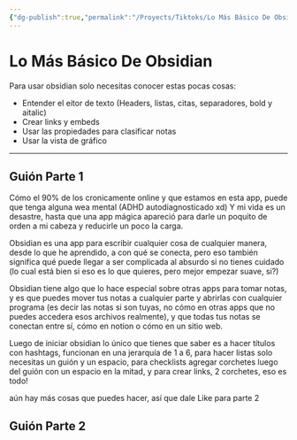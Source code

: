 ```yaml
---
{"dg-publish":true,"permalink":"/Proyects/Tiktoks/Lo Más Básico De Obsidian/","title":"Lo Más Básico De Obsidian","tags":["NoteType/KanbanNote"],"created":"2023-09-06T16:53:14.459-05:00","updated":"2023-09-09T18:24:06.111-05:00"}
---
```



# Lo Más Básico De Obsidian

Para usar obsidian solo necesitas conocer estas pocas cosas:

- Entender el eitor de texto 
(Headers, listas, citas, separadores, bold y aitalic)
- Crear links y embeds
 - Usar las propiedades para clasificar notas
- Usar la vista de gráfico 
- - -

## Guión Parte 1

Cómo el 90% de los cronicamente online y que estamos en esta app, puede que tenga alguna wea mental (ADHD autodiagnosticado xd) Y mi vida es un desastre, hasta que una app mágica apareció para darle un poquito de orden a mi cabeza y reducirle un poco la carga.

Obsidian es una app para escribir cualquier cosa de cualquier manera, desde lo que he aprendido, a con qué se conecta, pero eso también significa qué puede llegar a ser complicada al absurdo si no tienes cuidado (lo cual está bien si eso es lo que quieres, pero mejor empezar suave, si?)

Obsidian tiene algo que lo hace especial sobre otras apps para tomar notas, y es que puedes mover tus notas a cualquier parte y abrirlas con cualquier programa (es decir las notas si son tuyas, no cómo en otras apps que no puedes accedera esos archivos realmente), y que todas tus notas se conectan entre sí, cómo en notion o cómo en un sitio web.

Luego de iniciar obsidian lo único que tienes que saber es a hacer títulos con hashtags, funcionan en una jerarquía de 1 a 6, para hacer listas solo necesitas un guión y un espacio, para checklists agregar corchetes luego del guión con un espacio en la mitad, y para crear links, 2 corchetes, eso es todo!

 aún hay más cosas que puedes hacer, así que dale Like para parte 2

## Guión Parte 2
